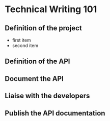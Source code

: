 # Technical Writing 101
## Definition of the project
- first item
- second item
## Definition of the API
## Document the API
## Liaise with the developers
## Publish the API documentation
